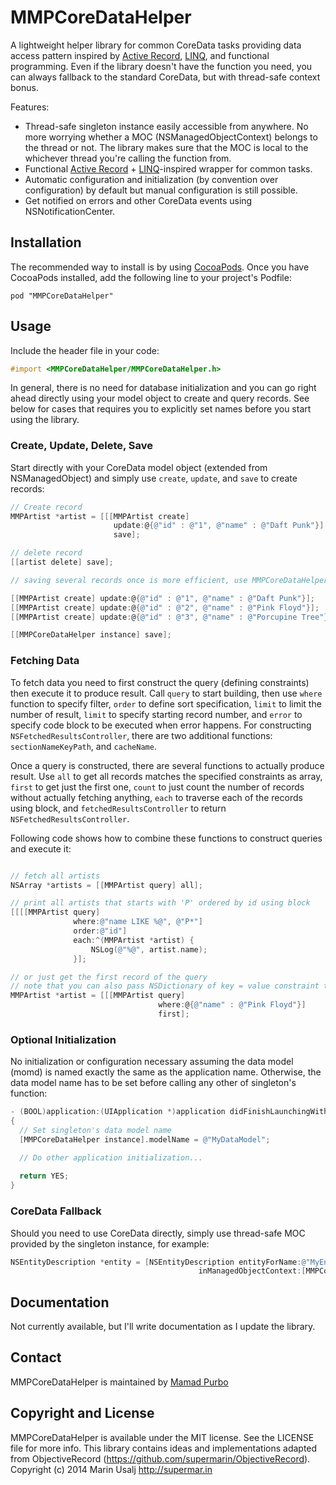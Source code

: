 MMPCoreDataHelper
=================

A lightweight helper library for common CoreData tasks providing data access pattern inspired by [Active Record](http://en.wikipedia.org/wiki/Active_record_pattern), [LINQ](http://en.wikipedia.org/wiki/Language_Integrated_Query), and functional programming. Even if the library doesn't have the function you need, you can always fallback to the standard CoreData, but with thread-safe context bonus.

Features:
* Thread-safe singleton instance easily accessible from anywhere. No more worrying whether a MOC (NSManagedObjectContext) belongs to the thread or not. The library makes sure that the MOC is local to the whichever thread you're calling the function from.
* Functional [Active Record](http://en.wikipedia.org/wiki/Active_record_pattern) + [LINQ](http://en.wikipedia.org/wiki/Language_Integrated_Query)-inspired wrapper for common tasks.
* Automatic configuration and initialization (by convention over configuration) by default but manual configuration is still possible.
* Get notified on errors and other CoreData events using NSNotificationCenter.

## Installation

The recommended way to install is by using [CocoaPods](http://cocoapods.org/). Once you have CocoaPods installed, add the following line to your project's Podfile:
```
pod "MMPCoreDataHelper"
```

## Usage

Include the header file in your code:
```objectivec
#import <MMPCoreDataHelper/MMPCoreDataHelper.h>
```
In general, there is no need for database initialization and you can go right ahead directly using your model object to create and query records. See below for cases that requires you to explicitly set names before you start using the library.

### Create, Update, Delete, Save

Start directly with your CoreData model object (extended from NSManagedObject) and simply use `create`, `update`, and  `save` to create records:
```objectivec
// Create record
MMPArtist *artist = [[[MMPArtist create] 
                       update:@{@"id" : @"1", @"name" : @"Daft Punk"}] 
                       save];

// delete record
[[artist delete] save];

// saving several records once is more efficient, use MMPCoreDataHelper instance to do bulk saving.

[[MMPArtist create] update:@{@"id" : @"1", @"name" : @"Daft Punk"}];
[[MMPArtist create] update:@{@"id" : @"2", @"name" : @"Pink Floyd"}];
[[MMPArtist create] update:@{@"id" : @"3", @"name" : @"Porcupine Tree"}];

[[MMPCoreDataHelper instance] save];

```

### Fetching Data

To fetch data you need to first construct the query (defining constraints) then execute it to produce result. Call `query` to start building, then use `where` function to specify filter, `order` to define sort specification, `limit` to limit the number of result, `limit` to specify starting record number, and `error` to specify code block to be executed when error happens. For constructing `NSFetchedResultsController`, there are two additional functions: `sectionNameKeyPath`, and `cacheName`.

Once a query is constructed, there are several functions to actually produce result. Use `all` to get all records matches the specified constraints as array, `first` to get just the first one, `count` to just count the number of records without actually fetching anything, `each` to traverse each of the records using block, and `fetchedResultsController` to return `NSFetchedResultsController`.

Following code shows how to combine these functions to construct queries and execute it:
```objectivec

// fetch all artists
NSArray *artists = [[MMPArtist query] all];

// print all artists that starts with 'P' ordered by id using block
[[[[MMPArtist query]
              where:@"name LIKE %@", @"P*"]
              order:@"id"]
              each:^(MMPArtist *artist) {
                  NSLog(@"%@", artist.name);
              }];

// or just get the first record of the query
// note that you can also pass NSDictionary of key = value constraint to where function
MMPArtist *artist = [[[MMPArtist query]
                                 where:@{@"name" : @"Pink Floyd"}]
                                 first];
```

### Optional Initialization

No initialization or configuration necessary assuming the data model (momd) is named exactly the same as the application name. Otherwise, the data model name has to be set before calling any other of singleton's function:
```objectivec
- (BOOL)application:(UIApplication *)application didFinishLaunchingWithOptions:(NSDictionary *)launchOptions
{
  // Set singleton's data model name
  [MMPCoreDataHelper instance].modelName = @"MyDataModel";

  // Do other application initialization...
  
  return YES;
}
```

### CoreData Fallback

Should you need to use CoreData directly, simply use thread-safe MOC provided by the singleton instance, for example:
```objectivec
NSEntityDescription *entity = [NSEntityDescription entityForName:@"MyEntity"
                                          inManagedObjectContext:[MMPCoreDataHelper instance].managedObjectContext];
```

## Documentation

Not currently available, but I'll write documentation as I update the library.

## Contact

MMPCoreDataHelper is maintained by [Mamad Purbo](https://twitter.com/purubo)


## Copyright and License

MMPCoreDataHelper is available under the MIT license. See the LICENSE file for more info.
This library contains ideas and implementations adapted from ObjectiveRecord (https://github.com/supermarin/ObjectiveRecord). Copyright (c) 2014 Marin Usalj <http://supermar.in>
